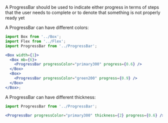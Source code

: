 A ProgressBar should be used to indicate either progress in terms of steps that the user
needs to complete or to denote that something is not properly ready yet

A ProgressBar can have different colors:

```jsx harmony
import Box from '../Box';
import Flex from '../Flex';
import ProgressBar from '../ProgressBar';

<Box width={1}>
  <Box mb={6}>
    <ProgressBar progressColor="primary300" progress={0.6} />
  </Box>
  <Box>
    <ProgressBar progressColor="green200" progress={0.9} />
  </Box>
</Box>;
```

A ProgressBar can have different thickness:

```jsx harmony
import ProgressBar from '../ProgressBar';

<ProgressBar progressColor="primary300" thickness={2} progress={0.6} />;
```
